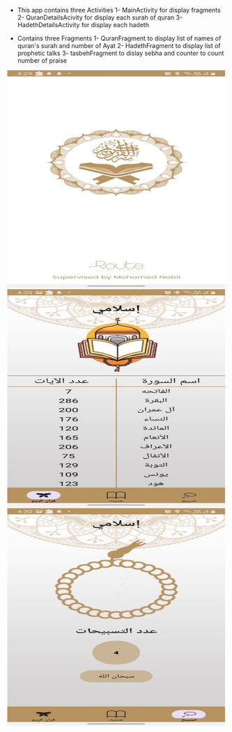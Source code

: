 * This app contains three Activities 
1- MainActivity for display fragments
2- QuranDetailsAcivity for display each surah of quran 
3- HadethDetailsActivity for display each hadeth

* Contains three Fragments
1- QuranFragment to display list of names of quran's surah and number of Ayat
2- HadethFragment to display list of prophetic talks
3- tasbehFragment to dislay sebha and counter to count number of praise 




<img src="SplashScreenInIslamiApp.jpg" alt="Splash Screen Photo" width="500" height="500">
<img src="QuranFragmentInIslamiApp.jpg" alt="Quran Fragment Photo" width="500" height="500">
<img src="TsbehFragmentInIslamiApp.jpg" alt="Sebha Fragment Photo" width="500" height="500">
